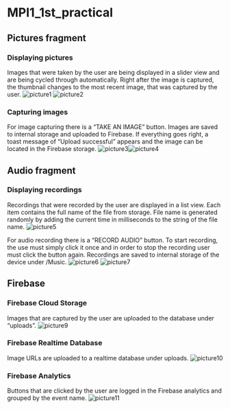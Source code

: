 # MPI1_1st_practical
## Pictures fragment
### Displaying pictures
Images that were taken by the user are being displayed in a slider view and are being cycled through automatically. Right after the image is captured, the thumbnail changes to the most recent image, that was captured by the user.
![picture1](preview/picture1.jpg?raw=true)
![picture2](preview/picture2.jpg?raw=true)
### Capturing images
For image capturing there is a “TAKE AN IMAGE” button. Images are saved to internal storage and uploaded to Firebase. If everything goes right, a toast message of “Upload successful” appears and the image can be located in the Firebase storage.
![picture3](preview/picture3.jpg?raw=true)![picture4](preview/picture4.jpg?raw=true)
## Audio fragment
### Displaying recordings
Recordings that were recorded by the user are displayed in a list view. Each item contains the full name of the file from storage. File name is generated randomly by adding the current time in milliseconds to the string of the file name.
![picture5](preview/picture5.jpg?raw=true)

For audio recording there is a “RECORD AUDIO” button. To start recording, the use must simply click it once and in order to stop the recording user must click the button again. Recordings are saved to internal storage of the device under /Music.
![picture6](preview/picture6.jpg?raw=true)
![picture7](preview/picture7.jpg?raw=true)

## Firebase
### Firebase Cloud Storage
Images that are captured by the user are uploaded to the database under “uploads”.
![picture9](preview/picture9.png?raw=true)
### Firebase Realtime Database
Image URLs are uploaded to a realtime database under uploads.
![picture10](preview/picture10.png?raw=true)
### Firebase Analytics
Buttons that are clicked by the user are logged in the Firebase analytics and grouped by the event name.
![picture11](preview/picture11.png?raw=true)
